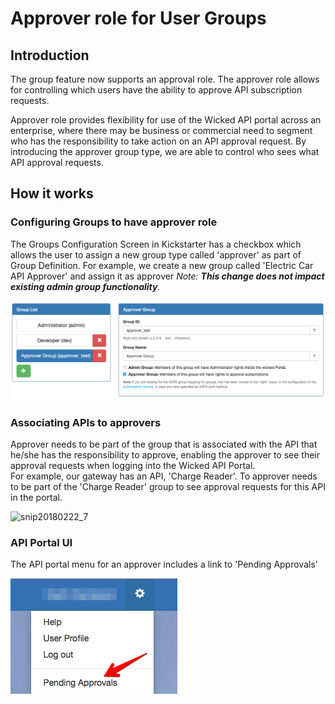 # Approver role for User Groups 

## Introduction 
The group feature now supports an approval role.  The approver role allows for controlling which users have the ability to approve API subscription requests.  
 
Approver role provides flexibility for use of the Wicked API portal across an enterprise, where there may be business or commercial need to segment who has the responsibility to take action on an API approval request. By introducing the approver group type, we are able to control who sees what API approval requests.  

## How it works 

### Configuring Groups to have approver role

The Groups Configuration Screen in Kickstarter has a checkbox which allows the user to assign a new group type called 'approver' as part of Group Definition. For example, we create a new group called 'Electric Car API Approver' and assign it as approver 
 _Note: **This change does not impact existing admin group functionality**._ 
 
![Approver Group](images/groups-approver-group.png)

### Associating APIs to approvers 

Approver needs to be part of the group that is associated with the API that he/she has the responsibility to approve, enabling the approver to see their approval requests when logging into the Wicked API Portal.  
For example, our gateway has an API, 'Charge Reader'.  To approver needs to be part of the  'Charge Reader' group to see approval requests for this API in the portal.

![snip20180222_7](https://user-images.githubusercontent.com/9421117/36571218-776b7b9c-17ea-11e8-850c-79ebb0f865ac.png)

### API Portal UI 

The API portal menu for an approver includes a link to 'Pending Approvals' 

![Pending Approvals](images/groups-pending-approvals.png)


